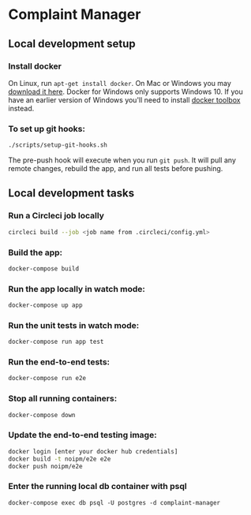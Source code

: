 # Complaint Manager

## Local development setup

### Install docker

On Linux, run `apt-get install docker`.
On Mac or Windows you may [download it here](https://www.docker.com/products/docker).
Docker for Windows only supports Windows 10.
If you have an earlier version of Windows you'll need to install [docker toolbox](https://docs.docker.com/toolbox/toolbox_install_windows/) instead.

### To set up git hooks:
```bash
./scripts/setup-git-hooks.sh
```
The pre-push hook will execute when you run `git push`. 
It will pull any remote changes, rebuild the app,
and run all tests before pushing.

## Local development tasks

### Run a Circleci job locally
```bash
circleci build --job <job name from .circleci/config.yml>
```

### Build the app:
```bash
docker-compose build
```

### Run the app locally in watch mode:
```bash
docker-compose up app
```

### Run the unit tests in watch mode:
```bash
docker-compose run app test
```

### Run the end-to-end tests:
```bash
docker-compose run e2e
```

### Stop all running containers:
```bash
docker-compose down
```

### Update the end-to-end testing image:
```bash
docker login [enter your docker hub credentials]
docker build -t noipm/e2e e2e
docker push noipm/e2e
```

### Enter the running local db container with psql
```
docker-compose exec db psql -U postgres -d complaint-manager
```
